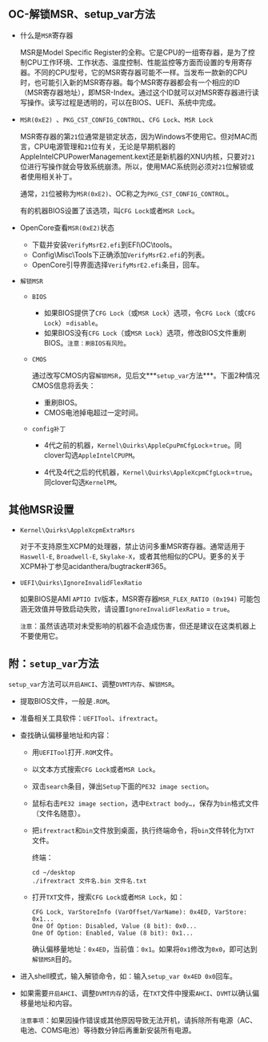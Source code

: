 ## OC-解锁MSR、setup_var方法

- 什么是`MSR`寄存器

  MSR是Model Specific Register的全称。它是CPU的一组寄存器，是为了控制CPU工作环境、工作状态、温度控制、性能监控等方面而设置的专用寄存器。不同的CPU型号，它的MSR寄存器可能不一样。当发布一款新的CPU时，也可能引入新的MSR寄存器。每个MSR寄存器都会有一个相应的ID（MSR寄存器地址），即MSR-Index。通过这个ID就可以对MSR寄存器进行读写操作。读写过程是透明的，可以在BIOS、UEFI、系统中完成。
  
- `MSR(0xE2) `、`PKG_CST_CONFIG_CONTROL`、`CFG Lock`、`MSR Lock`

  MSR寄存器的第`21`位通常是锁定状态，因为Windows不使用它。但对MAC而言，CPU电源管理和`21`位有关，无论是早期机器的AppleIntelCPUPowerManagement.kext还是新机器的XNU内核，只要对`21`位进行写操作就会导致系统崩溃。所以，使用MAC系统则必须对`21`位解锁或者使用相关补丁。

  通常，`21`位被称为`MSR(0xE2)`、OC称之为`PKG_CST_CONFIG_CONTROL`。

  有的机器BIOS设置了该选项，叫`CFG Lock`或者`MSR Lock`。

- OpenCore查看`MSR(0xE2)`状态

  - 下载并安装`VerifyMsrE2.efi`到EFI\OC\tools。
  - Config\Misc\Tools下正确添加`VerifyMsrE2.efi`的列表。
  - OpenCore引导界面选择`VerifyMsrE2.efi`条目，回车。

- `解锁MSR`

  - `BIOS`

    - 如果BIOS提供了`CFG Lock`（或`MSR Lock`）选项，令`CFG Lock`（或`CFG Lock`）=`disable`。
    - 如果BIOS没有`CFG Lock`（或`MSR Lock`）选项，修改BIOS文件重刷BIOS。`注意：刷BIOS有风险`。

  - `CMOS`

    通过改写CMOS内容`解锁MSR`，见后文***`setup_var`方法***。下面2种情况CMOS信息将丢失：

    - 重刷BIOS。
    - CMOS电池掉电超过一定时间。

  - `config补丁`

    - 4代之前的机器，`Kernel\Quirks\AppleCpuPmCfgLock`=`true`。同clover勾选`AppleIntelCPUPM`。
    
    - 4代及4代之后的代机器，`Kernel\Quirks\AppleXcpmCfgLock`=`true`。同clover勾选`KernelPM`。
    
      

## 其他MSR设置

- `Kernel\Quirks\AppleXcpmExtraMsrs`

  对于不支持原生XCPM的处理器，禁止访问多重MSR寄存器。通常适用于`Haswell-E`, `Broadwell-E`, `Skylake-X`，或者其他相似的CPU。更多的关于XCPM补丁参见acidanthera/bugtracker#365。

- `UEFI\Quirks\IgnoreInvalidFlexRatio`

  如果BIOS是AMI `APTIO IV`版本，MSR寄存器`MSR_FLEX_RATIO (0x194)` 可能包涵无效值并导致启动失败，请设置`IgnoreInvalidFlexRatio` = `true`。

  `注意`：虽然该选项对未受影响的机器不会造成伤害，但还是建议在这类机器上不要使用它。

## 附：`setup_var`方法

`setup_var`方法可以`开启AHCI`、调整`DVMT内存`、`解锁MSR`。

- 提取BIOS文件，一般是`.ROM`。

- 准备相关工具软件：`UEFITool`、`ifrextract`。

- 查找确认偏移量地址和内容：

  - 用`UEFITool`打开`.ROM`文件。

  - 以文本方式搜索`CFG Lock`或者`MSR Lock`。

  - 双击`search`条目，弹出`Setup`下面的`PE32 image section`。

  - 鼠标右击`PE32 image section`，选中`Extract body…`，保存为`bin`格式文件（文件名随意）。

  - 把`ifrextract`和`bin`文件放到桌面，执行终端命令，将`bin`文件转化为`TXT`文件。

    终端：

    ``` 
    cd ~/desktop
    ./ifrextract 文件名.bin 文件名.txt
    ```
  
  - 打开`TXT`文件，搜索`CFG Lock`或者``MSR Lock``，如：
  
    ```
    CFG Lock, VarStoreInfo (VarOffset/VarName): 0x4ED, VarStore: 0x1...
    One Of Option: Disabled, Value (8 bit): 0x0...
    One Of Option: Enabled, Value (8 bit): 0x1...
    ```
  
    确认偏移量地址：`0x4ED`，当前值：`0x1`。如果将`0x1`修改为`0x0`，即可达到`解锁MSR`目的。
  
- 进入shell模式，输入解锁命令，如：输入`setup_var 0x4ED 0x0`回车。

- 如果需要`开启AHCI`、调整`DVMT内存`的话，在`TXT`文件中搜索`AHCI`、`DVMT`以确认偏移量地址和内容。


  `注意事项`：如果因操作错误或其他原因导致无法开机，请拆除所有电源（AC、电池、COMS电池）等待数分钟后再重新安装所有电源。